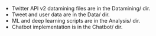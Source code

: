 <ul>
<li>Twitter API v2 datamining files are in the Datamining/ dir.</li>
<li>Tweet and user data are in the Data/ dir.</li>
<li>ML and deep learning scripts are in the Analysis/ dir.</li>
<li>Chatbot implementation is in the Chatbot/ dir.</li>
</ul>
